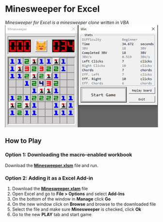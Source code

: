 # Minesweeper for Excel

_Minesweeper for Excel is a minesweeper clone written in VBA_ ![Game screenshot](img/preview.png)

## How to Play

### Option 1: Downloading the macro-enabled workbook

Download the [**Minesweeper.xlsm**](dist/Minesweeper.xlsm) file and run.

### Option 2: Adding it as a Excel Add-in

1. Download the [**Minesweeper.xlam**](dist/Minesweeper.xlam) file
2. Open Excel and go to **File > Options** and select **Add-Ins**
3. On the bottom of the window in **Manage** click **Go**
4. On the new window click on **Browse** and browse to the downloaded file
5. Select the file and make sure **Minesweeper** is checked, click **Ok**
6. Go to the new **PLAY** tab and start game
